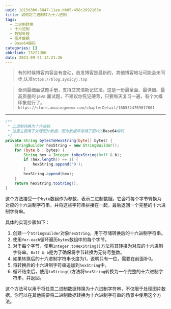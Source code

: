 ```yaml
---
uuid: 1815d3b0-5847-11ee-bb85-458c2092163e
title: 如何将二进制转为十六进制
tags:
  - 二进制转换
  - 十六进制
  - 数据处理
  - 图片数据
  - Base64编码
categories: []
abbrlink: 732f2d86
date: 2023-09-21 14:21:26
---
```



> 有的时候博客内容会有变动，首发博客是最新的，其他博客地址可能会未同步,认准`https://blog.zysicyj.top`

> 全网最细面试题手册，支持艾宾浩斯记忆法。这是一份最全面、最详细、最高质量的 java
面试题，不建议你死记硬背，只要每天复习一遍，有个大概印象就行了。 `https://store.amazingmemo.com/chapterDetail/1685324709017001`
    




---

``` java
/**
 * 二进制转换为十六进制
 * 这里主要用于处理图片数据，因为数据库存储了图片的Base64编码
 */
private String bytesToHexString(byte[] bytes) {
    StringBuilder hexString = new StringBuilder();
    for (byte b : bytes) {
        String hex = Integer.toHexString(0xff & b);
        if (hex.length() == 1) {
            hexString.append('0');
        }
        hexString.append(hex);
    }
    return hexString.toString();
}
```

这个方法接受一个`byte`数组作为参数，表示二进制数据。它会将每个字节转换为对应的十六进制字符串，并将这些字符串拼接在一起，最后返回一个完整的十六进制字符串。

具体的实现步骤如下：

1. 创建一个`StringBuilder`对象`hexString`，用于存储转换后的十六进制字符串。
2. 使用`for-each`循环遍历`bytes`数组中的每个字节。
3. 对于每个字节，使用`Integer.toHexString()`方法将其转换为对应的十六进制字符串。`0xff & b`是为了确保将字节转换为无符号整数。
4. 如果转换后的十六进制字符串长度为1，说明只有一位，需要在前面补0。
5. 将转换后的十六进制字符串追加到`hexString`中。
6. 循环结束后，使用`toString()`方法将`hexString`转换为一个完整的十六进制字符串，并返回。

这个方法可以用于将任意二进制数据转换为十六进制字符串，不仅限于处理图片数据。你可以在其他需要将二进制数据转换为十六进制字符串的场景中使用这个方法。

